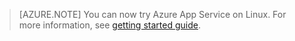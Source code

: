 > [AZURE.NOTE] You can now try Azure App Service on Linux. For more information, see [getting started guide](../articles/app-service/app-service-linux-readme.md).


<!--HONumber=Oct16_HO2-->


